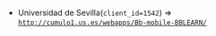  - Universidad de Sevilla(`client_id=1542`) => [`http://cumulo1.us.es/webapps/Bb-mobile-BBLEARN/`](http://cumulo1.us.es/webapps/Bb-mobile-BBLEARN/)
